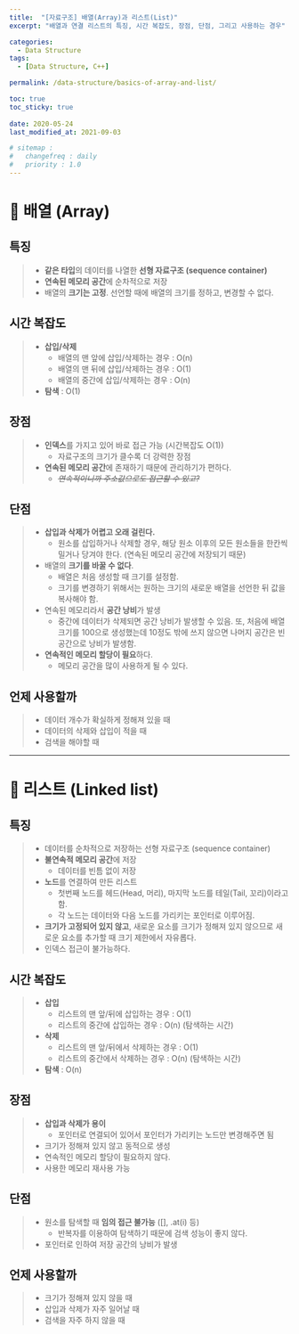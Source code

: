 ```yaml
---
title:  "[자료구조] 배열(Array)과 리스트(List)"
excerpt: "배열과 연결 리스트의 특징, 시간 복잡도, 장점, 단점, 그리고 사용하는 경우"

categories:
  - Data Structure
tags:
  - [Data Structure, C++]

permalink: /data-structure/basics-of-array-and-list/

toc: true
toc_sticky: true
 
date: 2020-05-24
last_modified_at: 2021-09-03

# sitemap :
#   changefreq : daily
#   priority : 1.0
---
```


# 🦥 배열 (Array)
## 특징
>* **같은 타입**의 데이터를 나열한 **선형 자료구조 (sequence container)**
>* **연속된 메모리 공간**에 순차적으로 저장
>* 배열의 **크기는 고정**. 선언할 때에 배열의 크기를 정하고, 변경할 수 없다.

## 시간 복잡도
>* **삽입/삭제**
>	- 배열의 맨 앞에 삽입/삭제하는 경우 : O(n)
>	- 배열의 맨 뒤에 삽입/삭제하는 경우 : O(1)
>	- 배열의 중간에 삽입/삭제하는 경우 : O(n)
>* **탐색** : O(1)
 
## 장점
>* **인덱스**를 가지고 있어 바로 접근 가능 (시간복잡도 O(1)) 
>	- 자료구조의 크기가 클수록 더 강력한 장점
>* **연속된 메모리 공간**에 존재하기 때문에 관리하기가 편하다.
>	- _~~연속적이니까 주소값으로도 접근할 수 있고?~~_

## 단점
>* **삽입과 삭제가 어렵고 오래 걸린다.**
>	- 원소를 삽입하거나 삭제할 경우, 해당 원소 이후의 모든 원소들을 한칸씩 밀거나 당겨야 한다. (연속된 메모리 공간에 저장되기 때문)
>* 배열의 **크기를 바꿀 수 없다**.
>	- 배열은 처음 생성할 때 크기를 설정함.
>	- 크기를 변경하기 위해서는 원하는 크기의 새로운 배열을 선언한 뒤 값을 복사해야 함.
>* 연속된 메모리라서 **공간 낭비**가 발생
>	- 중간에 데이터가 삭제되면 공간 낭비가 발생할 수 있음. 또, 처음에 배열 크기를 100으로 생성했는데 10정도 밖에 쓰지 않으면 나머지 공간은 빈 공간으로 낭비가 발생함.
>* **연속적인 메모리 할당이 필요**하다.
>	- 메모리 공간을 많이 사용하게 될 수 있다.

## 언제 사용할까
>* 데이터 개수가 확실하게 정해져 있을 때
>* 데이터의 삭제와 삽입이 적을 때
>* 검색을 해야할 때

---

# 🦥 리스트 (Linked list)

## 특징
>* 데이터를 순차적으로 저장하는 선형 자료구조 (sequence container)
>* **불연속적 메모리 공간**에 저장
>	- 데이터를 빈틈 없이 저장
>* **노드**를 연결하여 만든 리스트
>	- 첫번째 노드를 헤드(Head, 머리), 마지막 노드를 테일(Tail, 꼬리)이라고 함.
>	- 각 노드는 데이터와 다음 노드를 가리키는 포인터로 이루어짐.
>* **크기가 고정되어 있지 않고**, 새로운 요소를 크기가 정해져 있지 않으므로 새로운 요소를 추가할 때 크기 제한에서 자유롭다.
>* 인덱스 접근이 불가능하다.

## 시간 복잡도
> * **삽입**
>	- 리스트의 맨 앞/뒤에 삽입하는 경우 : O(1)
>    - 리스트의 중간에 삽입하는 경우 : O(n) (탐색하는 시간)
> * **삭제**
>	- 리스트의 맨 앞/뒤에서 삭제하는 경우 : O(1)
>    - 리스트의 중간에서 삭제하는 경우 : O(n) (탐색하는 시간)
> * **탐색** : O(n)

## 장점
>* **삽입과 삭제가 용이**
>	- 포인터로 연결되어 있어서 포인터가 가리키는 노드만 변경해주면 됨
>* 크기가 정해져 있지 않고 동적으로 생성
>* 연속적인 메모리 할당이 필요하지 않다.
>* 사용한 메모리 재사용 가능

## 단점
>* 원소를 탐색할 때 **임의 접근 불가능** ([], .at(i) 등)
>	- 반복자를 이용하여 탐색하기 때문에 검색 성능이 좋지 않다.
>* 포인터로 인하여 저장 공간의 낭비가 발생

## 언제 사용할까
>* 크기가 정해져 있지 않을 때
>* 삽입과 삭제가 자주 일어날 때
>* 검색을 자주 하지 않을 때